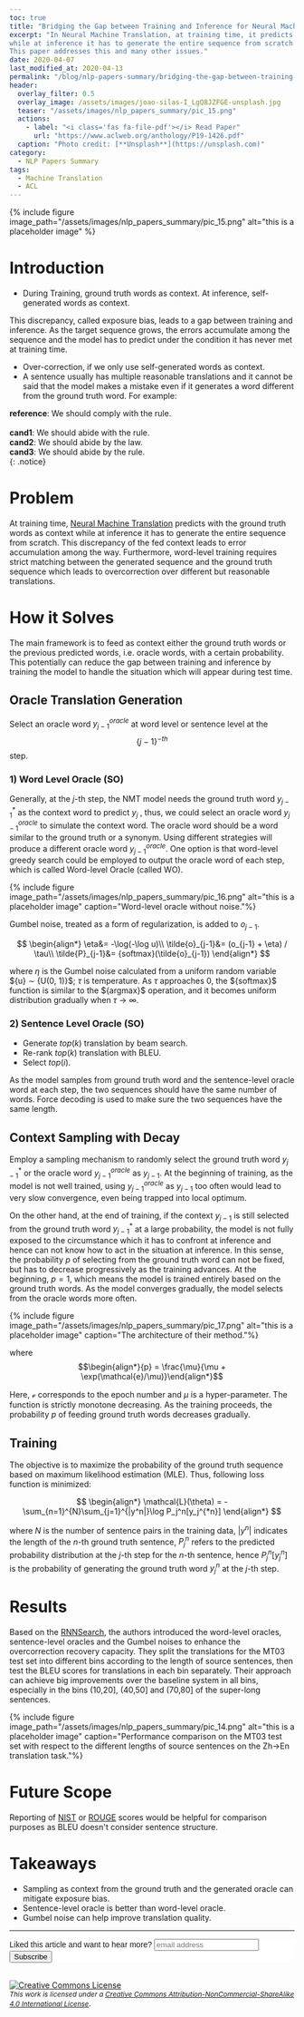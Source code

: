 ```yaml
---
toc: true
title: "Bridging the Gap between Training and Inference for Neural Machine Translation"
excerpt: "In Neural Machine Translation, at training time, it predicts with the ground truth words as context 
while at inference it has to generate the entire sequence from scratch. This discrepancy of the fed context leads to error accumulation among the way.
This paper addresses this and many other issues."
date: 2020-04-07
last_modified_at: 2020-04-13
permalink: "/blog/nlp-papers-summary/bridging-the-gap-between-training-and-inference-for-neural-machine-translation/"
header:
  overlay_filter: 0.5
  overlay_image: /assets/images/joao-silas-I_LgQ8JZFGE-unsplash.jpg
  teaser: "/assets/images/nlp_papers_summary/pic_15.png"
  actions:
    - label: "<i class='fas fa-file-pdf'></i> Read Paper"
      url: "https://www.aclweb.org/anthology/P19-1426.pdf"  
  caption: "Photo credit: [**Unsplash**](https://unsplash.com)"
category: 
  - NLP Papers Summary
tags:
  - Machine Translation
  - ACL    
---
```

{% include figure image_path="/assets/images/nlp_papers_summary/pic_15.png"
 alt="this is a placeholder image" %}
 
# Introduction
* During Training, ground truth words as context. At inference, self-generated words as context.

This discrepancy, called exposure bias, leads to a gap between training and inference. As
the target sequence grows, the errors accumulate among the sequence and the model has to predict
under the condition it has never met at training time.
* Over-correction, if we only use self-generated words as context.
* A sentence usually has multiple reasonable translations and it cannot be said that the model makes a
mistake even if it generates a word different from the ground truth word.
For example:

**reference**: We should comply with the rule.<br><br>
**cand1**: We should abide with the rule.<br>
**cand2**: We should abide by the law.<br>
**cand3**: We should abide by the rule.<br>
{: .notice}

# Problem
At training time, [Neural Machine Translation](https://arxiv.org/abs/1409.0473) predicts with the ground truth words as context while at inference 
it has to generate the entire sequence from scratch. This discrepancy of the fed context 
leads to error accumulation among the way. Furthermore, word-level training requires strict matching 
between the generated sequence and the ground truth sequence which leads to overcorrection over 
different but reasonable translations.

# How it Solves
The main framework is to feed as context either the ground truth words 
or the previous predicted words, i.e. oracle words, with a certain probability. This potentially
can reduce the gap between training and inference by training the model to handle the situation which
will appear during test time.

## Oracle Translation Generation
Select an oracle word $y_{j−1}^{oracle}$ at word level or sentence level at the $$\{j−1\}^{-th}$$ step.
### 1) Word Level Oracle (SO)
Generally, at the $j$-th step, the NMT model needs the ground truth word $y_{j−1}^*$ 
as the context word to predict $y_j$ , thus, we could select an oracle word 
$y_{j−1}^{oracle}$ to simulate the context word. The oracle word should be a word similar 
to the ground truth or a synonym. Using different strategies will produce a different oracle word 
$y_{j−1}^{oracle}$. One option is that word-level greedy search could be employed to output the 
oracle word of each step, which is called Word-level Oracle (called WO).
 
{% include figure image_path="/assets/images/nlp_papers_summary/pic_16.png"
 alt="this is a placeholder image" 
 caption="Word-level oracle without noise."%}
 
Gumbel noise, treated as a form of regularization, is added to $o_{j−1}$.

$$
\begin{align*}
\eta&= -\log(-\log u)\\
\tilde{o}_{j-1}&= (o_{j-1} + \eta) / \tau\\
\tilde{P}_{j-1}&= {softmax}(\tilde{o}_{j-1})
\end{align*}
$$

where $\eta$ is the Gumbel noise calculated from a uniform random variable $\{u} ∼ \{U(0, 1)}$; $\tau$ is temperature.
As $\tau$ approaches 0, the $\{softmax}$ function is similar to the $\{argmax}$ operation, and it becomes uniform distribution 
gradually when $\tau$ $\rightarrow$ $\infty$.

### 2) Sentence Level Oracle (SO)
  * Generate $top(k)$ translation by beam search.
  * Re-rank $top(k)$ translation with BLEU.
  * Select $top(i)$.
  
As the model samples from ground truth word and the sentence-level oracle word at each step, the
two sequences should have the same number of words. Force decoding is used 
to make sure the two sequences have the same length. 

## Context Sampling with Decay  
Employ a sampling mechanism to randomly select the ground truth word $y_{j-1}^*$ 
or the oracle word $y_{j−1}^{oracle}$ as $y_{j−1}$. At the beginning of training, 
as the model is not well trained, using $y_{j−1}^{oracle}$ as $y_{j−1}$ too often
would lead to very slow convergence, even being trapped into local optimum. 

On the other hand, at the end of training, if the context $y_{j−1}$ is still selected 
from the ground truth word $y_{j-1}^{*}$ at a large probability, the model is not fully exposed 
to the circumstance which it has to confront at inference and hence can not know how to 
act in the situation at inference. In this sense, the probability $p$ of selecting from the 
ground truth word can not be fixed, but has to decrease progressively as the training advances. 
At the beginning, $p=1$, which means the model is trained entirely based on the ground truth words. 
As the model converges gradually, the model selects from the oracle words more often. 
  
{% include figure image_path="/assets/images/nlp_papers_summary/pic_17.png"
 alt="this is a placeholder image"
 caption="The architecture of their method."%}
 
where $$\begin{align*}{p} = \frac{\mu}{\mu + \exp(\mathcal{e}/\mu)}\end{align*}$$

Here, $\mathcal{e}$ corresponds to the epoch number and $\mu$ is a hyper-parameter. The function is
strictly monotone decreasing. As the training proceeds, the probability $p$ of feeding ground truth
words decreases gradually.
   
## Training
The objective is to maximize the probability of the ground truth sequence based on maximum likelihood estimation (MLE).
Thus, following loss function is minimized:

$$
\begin{align*}
    \mathcal{L}(\theta) = -\sum_{n=1}^{N}\sum_{j=1}^{|y^n|}\log P_j^n[y_j^{*n}]
\end{align*}
$$

where ${N}$ is the number of sentence pairs in the training data, $|y^n|$ indicates the length 
of the ${n}$-th ground truth sentence, $P_j^n$ refers to the predicted probability distribution at the ${j}$-th 
step for the ${n}$-th sentence, hence $P_j^n[y_j^n]$ is the probability of generating the 
ground truth word $y_j^n$ at the ${j}$-th step.

# Results
Based on the [RNNSearch](https://arxiv.org/pdf/1409.0473.pdf), the authors introduced the word-level oracles, sentence-level oracles and the 
Gumbel noises to enhance the overcorrection recovery capacity. They split the translations for the MT03 test
set into different bins according to the length of source sentences, then test the BLEU scores for
translations in each bin separately. Their approach can achieve big improvements over the baseline system in all
bins, especially in the bins (10,20], (40,50] and (70,80] of the super-long sentences.

{% include figure image_path="/assets/images/nlp_papers_summary/pic_14.png"
 alt="this is a placeholder image" 
 caption="Performance comparison on the MT03 test set with respect to the different lengths of 
 source sentences on the Zh→En translation task."%}
 
# Future Scope
Reporting of [NIST](http://www.mt-archive.info/HLT-2002-Doddington.pdf) or [ROUGE](http://www.aclweb.org/anthology/N03-1020) 
scores would be helpful for comparison purposes as BLEU doesn't consider sentence structure. 

# Takeaways
* Sampling as context from the ground truth and the generated oracle can mitigate exposure bias. 
* Sentence-level oracle is better than word-level oracle.
* Gumbel noise can help improve translation quality.

---
<!-- Begin Mailchimp Signup Form -->
<link href="//cdn-images.mailchimp.com/embedcode/horizontal-slim-10_7.css" rel="stylesheet" type="text/css">
<style type="text/css">
	#mc_embed_signup{background:#fff; clear:left; font:14px Helvetica,Arial,sans-serif; width:100%;}
	/* Add your own Mailchimp form style overrides in your site stylesheet or in this style block.
	   We recommend moving this block and the preceding CSS link to the HEAD of your HTML file. */
</style>
<div id="mc_embed_signup">
<form action="https://github.us19.list-manage.com/subscribe/post?u=011e5e92fe856b3d318b414ad&amp;id=f8ae890e5c" method="post" id="mc-embedded-subscribe-form" name="mc-embedded-subscribe-form" class="validate" target="_blank" novalidate>
    <div id="mc_embed_signup_scroll">
	<label for="mce-EMAIL">Liked this article and want to hear more?</label>
	<input type="email" value="" name="EMAIL" class="email" id="mce-EMAIL" placeholder="email address" required>
    <!-- real people should not fill this in and expect good things - do not remove this or risk form bot signups-->
    <div style="position: absolute; left: -5000px;" aria-hidden="true"><input type="text" name="b_92fe86c389878585bc87837e8_50543deff9" tabindex="-1" value=""></div>
    <div class="clear"><input type="submit" value="Subscribe" name="subscribe" id="mc-embedded-subscribe" class="button"></div>
    </div>
</form>
</div>
<!--End mc_embed_signup-->
<br>
<a rel="license" href="http://creativecommons.org/licenses/by-nc-sa/4.0/"><img alt="Creative Commons License" style="border-width:0" src="https://i.creativecommons.org/l/by-nc-sa/4.0/88x31.png" /></a><br /><i style="font-size:12px">This work is licensed under a </i><a rel="license" href="http://creativecommons.org/licenses/by-nc-sa/4.0/"><i style="font-size:12px">Creative Commons Attribution-NonCommercial-ShareAlike 4.0 International License</i></a>.
